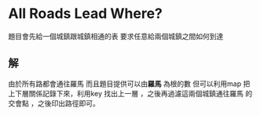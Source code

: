 # All Roads Lead Where?

題目會先給一個城鎮跟城鎮相通的表 要求任意給兩個城鎮之間如何到達

## 解


由於所有路都會通往羅馬 而且題目提供可以由**羅馬** 為根的數  但可以利用map 把上下層關係記錄下來，利用key
找出上一層 ，之後再過濾這兩個城鎮通往羅馬 的交會點 ，之後印出路徑即可。